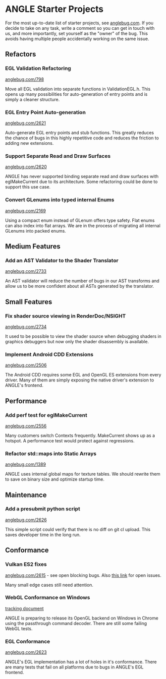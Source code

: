 # ANGLE Starter Projects

For the most up-to-date list of starter projects, see
[anglebug.com](https://bugs.chromium.org/p/angleproject/issues/list?q=Hotlist%3DStarterBug).  If you
decide to take on any task, write a comment so you can get in touch with us, and more importantly,
set yourself as the "owner" of the bug.  This avoids having multiple people accidentally working on
the same issue.

## Refactors

### EGL Validation Refactoring

[anglebug.com/798](http://anglebug.com/798)

Move all EGL validation into separate functions in ValidationEGL.h. This opens up many possibilities
for auto-generation of entry points and is simply a cleaner structure.

### EGL Entry Point Auto-generation

[anglebug.com/2621](http://anglebug.com/2621)

Auto-generate EGL entry points and stub functions. This greatly reduces the chance of bugs in this
highly repetitive code and reduces the friction to adding new extensions.

### Support Separate Read and Draw Surfaces

[anglebug.com/2620](http://anglebug.com/2620)

ANGLE has never supported binding separate read and draw surfaces with eglMakeCurrent due to its
architecture. Some refactoring could be done to support this use case.

### Convert GLenums into typed internal Enums

[anglebug.com/2169](http://anglebug.com/2169)

Using a compact enum instead of GLenum offers type safety. Flat enums can also index into flat
arrays. We are in the process of migrating all internal GLenums into packed enums.

## Medium Features

### Add an AST Validator to the Shader Translator

[anglebug.com/2733](http://anglebug.com/2733)

An AST validator will reduce the number of bugs in our AST transforms and allow us to be more
confident about all ASTs generated by the translator.

## Small Features

### Fix shader source viewing in RenderDoc/NSIGHT

[anglebug.com/2734](http://anglebug.com/2734)

It used to be possible to view the shader source when debugging shaders in graphics debuggers but
now only the shader disassembly is available.

### Implement Android CDD Extensions

[anglebug.com/2506](http://anglebug.com/2506)

The Android CDD requires some EGL and OpenGL ES extensions from every driver. Many of them are
simply exposing the native driver's extension to ANGLE's frontend.

## Performance

### Add perf test for eglMakeCurrent

[anglebug.com/2556](http://anglebug.com/2556)

Many customers switch Contexts frequently. MakeCurrent shows up as a hotspot. A performance test
would protect against regressions.

### Refactor std::maps into Static Arrays

[anglebug.com/1389](http://anglebug.com/1389)

ANGLE uses internal global maps for texture tables. We should rewrite them to save on binary size
and optimize startup time.

## Maintenance

### Add a presubmit python script

[anglebug.com/2626](http://anglebug.com/2626)

This simple script could verify that there is no diff on git cl upload.  This saves developer time
in the long run.

## Conformance

### Vulkan ES2 fixes

[anglebug.com/2615](http://anglebug.com/2615) - see open blocking bugs. Also
[this link](https://bugs.chromium.org/p/angleproject/issues/list?can=2&q=Renderer%3DVulkan+-has%3Aowner&colspec=ID+Type+Status+Priority+Feature+Owner+Summary&cells=ids)
for open issues.

Many small edge cases still need attention.

### WebGL Conformance on Windows

[tracking document](https://docs.google.com/spreadsheets/d/1NQePFOdCKT1WKG2P4Qt8igLrLVy4U3vLOLvVWwbkllw/edit?usp=sharing)

ANGLE is preparing to release its OpenGL backend on Windows in Chrome using the passthrough command
decoder. There are still some failing WebGL tests.

### EGL Conformance

[anglebug.com/2623](http://anglebug.com/2623)

ANGLE's EGL implementation has a lot of holes in it's conformance. There are many tests that fail on
all platforms due to bugs in ANGLE's EGL frontend.
